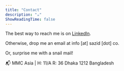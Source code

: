 ```yaml
---
title: "Contact"
description: "☕️"
ShowReadingTime: false
---
```


The best way to reach me is on [LinkedIn][link].

Otherwise, drop me an email at info [at] sazid [dot] co.

Or, surprise me with a snail mail! 

📬 MMC Asia | H: 11/A R: 36  Dhaka 1212  Bangladesh

[link]: https://www.linkedin.com/in/sazidthe1
